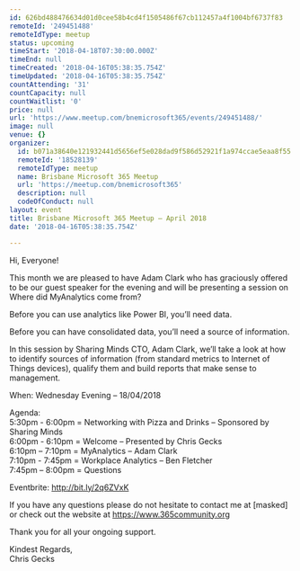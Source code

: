 ```yaml
---
id: 626bd488476634d01d0cee58b4cd4f1505486f67cb112457a4f1004bf6737f83
remoteId: '249451488'
remoteIdType: meetup
status: upcoming
timeStart: '2018-04-18T07:30:00.000Z'
timeEnd: null
timeCreated: '2018-04-16T05:38:35.754Z'
timeUpdated: '2018-04-16T05:38:35.754Z'
countAttending: '31'
countCapacity: null
countWaitlist: '0'
price: null
url: 'https://www.meetup.com/bnemicrosoft365/events/249451488/'
image: null
venue: {}
organizer:
  id: b071a38640e121932441d5656ef5e028dad9f586d52921f1a974ccae5eaa8f55
  remoteId: '18528139'
  remoteIdType: meetup
  name: Brisbane Microsoft 365 Meetup
  url: 'https://meetup.com/bnemicrosoft365'
  description: null
  codeOfConduct: null
layout: event
title: Brisbane Microsoft 365 Meetup – April 2018
date: '2018-04-16T05:38:35.754Z'

---
```

<p>Hi, Everyone!</p> <p>This month we are pleased to have Adam Clark who has graciously offered to be our guest speaker for the evening and will be presenting a session on Where did MyAnalytics come from?</p> <p>Before you can use analytics like Power BI, you’ll need data.</p> <p>Before you can have consolidated data, you’ll need a source of information.</p> <p>In this session by Sharing Minds CTO, Adam Clark, we’ll take a look at how to identify sources of information (from standard metrics to Internet of Things devices), qualify them and build reports that make sense to management.</p> <p>When: Wednesday Evening – 18/04/2018</p> <p>Agenda:<br/>5:30pm - 6:00pm = Networking with Pizza and Drinks – Sponsored by Sharing Minds<br/>6:00pm - 6:10pm = Welcome – Presented by Chris Gecks<br/>6:10pm – 7:10pm = MyAnalytics – Adam Clark<br/>7:10pm - 7:45pm = Workplace Analytics – Ben Fletcher<br/>7:45pm – 8:00pm = Questions</p> <p>Eventbrite: <a href="http://bit.ly/2q6ZVxK" class="linkified">http://bit.ly/2q6ZVxK</a></p> <p>If you have any questions please do not hesitate to contact me at [masked] or check out the website at <a href="https://www.365community.org" class="linkified">https://www.365community.org</a></p> <p>Thank you for all your ongoing support.</p> <p>Kindest Regards,<br/>Chris Gecks</p>
